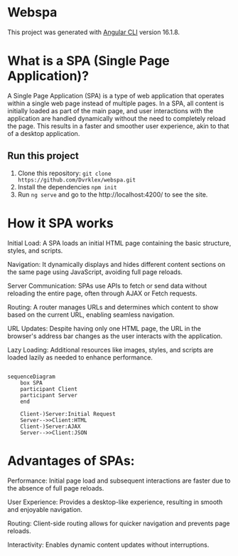 # Webspa

This project was generated with [Angular CLI](https://github.com/angular/angular-cli) version 16.1.8.
# What is a SPA (Single Page Application)?
A Single Page Application (SPA) is a type of web application that operates within a single web page instead of multiple pages. In a SPA, all content is initially loaded as part of the main page, and user interactions with the application are handled dynamically without the need to completely reload the page. This results in a faster and smoother user experience, akin to that of a desktop application.

## Run this project
1. Clone this repository: `git clone https://github.com/Dvrklex/webspa.git`
2. Install the dependencies `npm init`
3. Run `ng serve` and go to the http://localhost:4200/ to see the site.

# How it SPA works

Initial Load: A SPA loads an initial HTML page containing the basic structure, styles, and scripts.

Navigation: It dynamically displays and hides different content sections on the same page using JavaScript, avoiding full page reloads.

Server Communication: SPAs use APIs to fetch or send data without reloading the entire page, often through AJAX or Fetch requests.

Routing: A router manages URLs and determines which content to show based on the current URL, enabling seamless navigation.

URL Updates: Despite having only one HTML page, the URL in the browser's address bar changes as the user interacts with the application.

Lazy Loading: Additional resources like images, styles, and scripts are loaded lazily as needed to enhance performance.

```mermaid

sequenceDiagram
    box SPA
    participant Client
    participant Server
    end

    Client-)Server:Initial Request
    Server-->>Client:HTML
    Client-)Server:AJAX
    Server-->>Client:JSON

```

# Advantages of SPAs:

Performance: Initial page load and subsequent interactions are faster due to the absence of full page reloads.

User Experience: Provides a desktop-like experience, resulting in smooth and enjoyable navigation.

Routing: Client-side routing allows for quicker navigation and prevents page reloads.

Interactivity: Enables dynamic content updates without interruptions.

